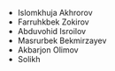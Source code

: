 - Islomkhuja Akhrorov 
- Farruhkbek Zokirov
- Abduvohid Isroilov
- Masrurbek Bekmirzayev
- Akbarjon Olimov
- Solikh 